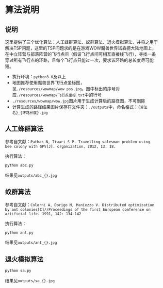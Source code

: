 # 算法说明
## 说明
这里提供了三个优化算法：人工蜂群算法、蚁群算法、退火模拟算法，并将之用于解决TSP问题，这里的TSP问题求的是在游戏WOW魔兽世界诺森德大陆地图上，在中立阵营与部落阵营的飞行点间（假设飞行点间可相互直接线飞行），寻找一条穿过所有飞行点的环路，且每个飞行点只能过一次，要求该环路的总长度尽可能短。

* 执行环境：`python3.6`及以上
* 地图推荐使用魔兽世界飞行点坐标图，见`./resources/wowmap/wow_pos.jpg`，图中标出的序号对应`./resources/wowmap/飞行点坐标.txt`中的行号
* `./resources/wowmap/wow.jpg`图片用于生成计算后的路径图，不可删除
* 计算生成的路径结果图片保存在文件夹：`./outputs`中，命名格式：`{算法名}_{环路长度}.jpg`

## 人工蜂群算法
参考自文献：`Pathak N, Tiwari S P. Travelling salesman problem using bee colony with SPV[J]. organization, 2012, 13: 18.`

执行算法：
```py
python abc.py
```
结果见`outputs/abc_{}.jpg`

## 蚁群算法
参考自文献：`Colorni A, Dorigo M, Maniezzo V. Distributed optimization by ant colonies[C]//Proceedings of the first European conference on artificial life. 1991, 142: 134-142`

执行算法：
```py
python ant.py
```
结果见`outputs/ant_{}.jpg`

## 退火模拟算法
```py
python sa.py
```
结果见`outputs/sa_{}.jpg`
